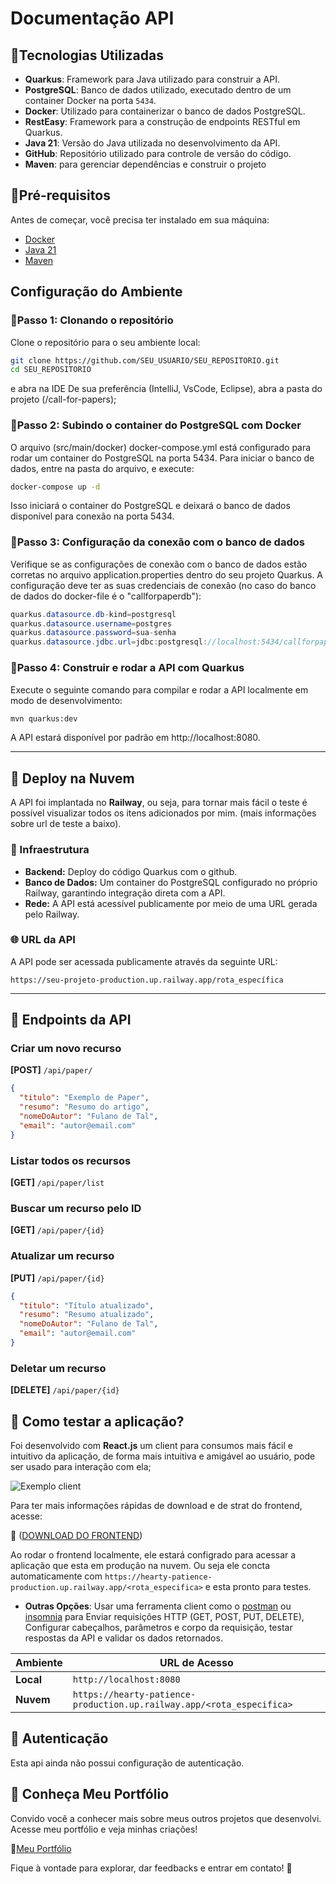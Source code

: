 # Documentação API 

## 📌Tecnologias Utilizadas
- **Quarkus**: Framework para Java utilizado para construir a API.
- **PostgreSQL**: Banco de dados utilizado, executado dentro de um container Docker na porta `5434`.
- **Docker**: Utilizado para containerizar o banco de dados PostgreSQL.
- **RestEasy**: Framework para a construção de endpoints RESTful em Quarkus.
- **Java 21**: Versão do Java utilizada no desenvolvimento da API.
- **GitHub**: Repositório utilizado para controle de versão do código.
- **Maven**: para gerenciar dependências e construir o projeto

## 📌Pré-requisitos

Antes de começar, você precisa ter instalado em sua máquina:
- [Docker](https://www.docker.com/products/docker-desktop)
- [Java 21](https://jdk.java.net/21/)
- [Maven](https://maven.apache.org/install.html)

## Configuração do Ambiente

### 📌Passo 1: Clonando o repositório

Clone o repositório para o seu ambiente local:

```bash
git clone https://github.com/SEU_USUARIO/SEU_REPOSITORIO.git
cd SEU_REPOSITORIO
```
e abra na IDE De sua preferência (IntelliJ, VsCode, Eclipse), abra a pasta do projeto (/call-for-papers);

### 📌Passo 2: Subindo o container do PostgreSQL com Docker
O arquivo (src/main/docker) docker-compose.yml está configurado para rodar um container do PostgreSQL na porta 5434. Para iniciar o banco de dados, entre na pasta do arquivo, e execute:

``` bash
docker-compose up -d
```
Isso iniciará o container do PostgreSQL e deixará o banco de dados disponível para conexão na porta 5434.

### 📌Passo 3: Configuração da conexão com o banco de dados
Verifique se as configurações de conexão com o banco de dados estão corretas no arquivo application.properties dentro do seu projeto Quarkus. A configuração deve ter as suas credenciais de conexão (no caso do banco de dados do docker-file é o "callforpaperdb"):

``` java
quarkus.datasource.db-kind=postgresql
quarkus.datasource.username=postgres
quarkus.datasource.password=sua-senha
quarkus.datasource.jdbc.url=jdbc:postgresql://localhost:5434/callforpaperdb
``` 

### 📌Passo 4: Construir e rodar a API com Quarkus
Execute o seguinte comando para compilar e rodar a API localmente em modo de desenvolvimento:

``` bash
mvn quarkus:dev
```
A API estará disponível por padrão em http://localhost:8080.

---

## 📌 Deploy na Nuvem  
A API foi implantada no **Railway**, ou seja, para tornar mais fácil o teste é possível visualizar todos os itens adicionados por mim. (mais informações sobre url de teste a baixo).

### 🚀 Infraestrutura
- **Backend:** Deploy do código Quarkus com o github.
- **Banco de Dados:** Um container do PostgreSQL configurado no próprio Railway, garantindo integração direta com a API.
- **Rede:** A API está acessível publicamente por meio de uma URL gerada pelo Railway.

### 🌐 URL da API
A API pode ser acessada publicamente através da seguinte URL:

```
https://seu-projeto-production.up.railway.app/rota_específica
```
---
## 📌 Endpoints da API  
### Criar um novo recurso  
**[POST]** `/api/paper/`  
```json
{
  "titulo": "Exemplo de Paper",
  "resumo": "Resumo do artigo",
  "nomeDoAutor": "Fulano de Tal",
  "email": "autor@email.com"
}
```

###  Listar todos os recursos  
**[GET]** `/api/paper/list`  

###  Buscar um recurso pelo ID  
**[GET]** `/api/paper/{id}`  

###  Atualizar um recurso  
**[PUT]** `/api/paper/{id}`  
```json
{
  "titulo": "Título atualizado",
  "resumo": "Resumo atualizado",
  "nomeDoAutor": "Fulano de Tal",
  "email": "autor@email.com"
}
```

###  Deletar um recurso  
**[DELETE]** `/api/paper/{id}`  

## 📌 Como testar a aplicação?
Foi desenvolvido com **React.js** um client para consumos mais fácil e intuitivo da aplicação, de forma mais intuitiva e amigável ao usuário, pode ser usado para interação com ela;

![Exemplo client](https://github.com/user-attachments/assets/cfc005cd-504a-4a66-bae7-0a9df34a785a)

Para ter mais informações rápidas de download e de strat do frontend, acesse:

🔗 ([DOWNLOAD DO FRONTEND](https://github.com/phedrohenrick/reactJS_desafioCFP_client))

Ao rodar o frontend localmente, ele estará configrado para acessar a aplicação que esta em produção na nuvem. Ou seja ele concta automaticamente com  `https://hearty-patience-production.up.railway.app/<rota_especifica>` e esta pronto para testes.

- **Outras Opções**:
 Usar uma ferramenta client como o [postman](https://www.postman.com/) ou [insomnia](https://insomnia.rest/) para Enviar requisições HTTP (GET, POST, PUT, DELETE), Configurar cabeçalhos, parâmetros e corpo da requisição, testar respostas da API e validar os dados retornados.


| Ambiente  | URL de Acesso                        |
|-----------|--------------------------------------|
| **Local** | `http://localhost:8080`             |
| **Nuvem** | `https://hearty-patience-production.up.railway.app/<rota_especifica>` |


## 📌 Autenticação 
Esta api ainda não possui configuração de autenticação.

## 🌟 Conheça Meu Portfólio

Convido você a conhecer mais sobre meus  outros projetos que desenvolvi. Acesse meu portfólio e veja minhas criações!

🔗[Meu Portfólio](https://www.phedrohenrick-portifolio.com.br/)

Fique à vontade para explorar, dar feedbacks e entrar em contato! 🚀
